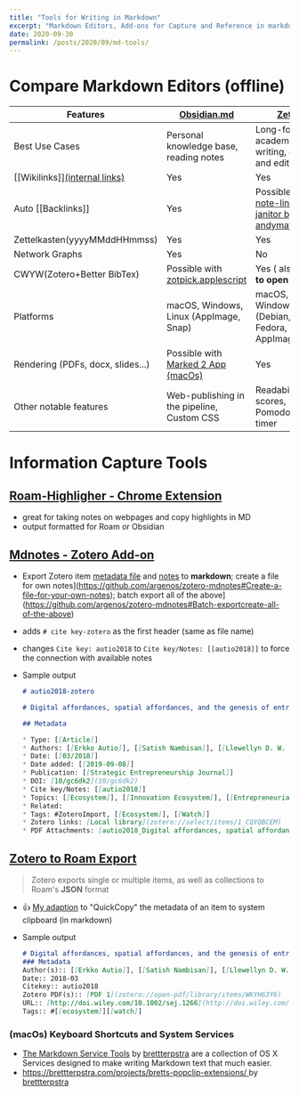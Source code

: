 ```yaml
---
title: "Tools for Writing in Markdown"
excerpt: "Markdown Editors, Add-ons for Capture and Reference in markdown"
date: 2020-09-30
permalink: /posts/2020/09/md-tools/
---
```


# Compare Markdown Editors (offline)

| Features                                                     | [Obsidian.md](https://obsidian.md/)                          | [Zettlr](https://www.zettlr.com/)                            | [Bear Note](https://bear.app/)                               | [Typora](https://typora.io/)                                 |
| ------------------------------------------------------------ | ------------------------------------------------------------ | ------------------------------------------------------------ | ------------------------------------------------------------ | ------------------------------------------------------------ |
| Best Use Cases                                               | Personal knowledge base, reading notes                       | Long-form academic writing, create and edit tables           | Meeting notes, capture web information, quick notes          | Blog post, create and edit table                             |
| [\[Wikilinks\]\][(internal links)](https://tinyurl.com/c4j5kjy) | Yes                                                          | Yes                                                          | Yes                                                          | No                                                           |
| Auto [[Backlinks]]                                           | Yes                                                          | Possible with [note-link-janitor by andymatuschak](https://github.com/andymatuschak/note-link-janitor) | Possible with [note-link-janitor by andymatuschak](https://github.com/andymatuschak/note-link-janitor) | N/A                                                          |
| Zettelkasten(yyyyMMddHHmmss)                                 | Yes                                                          | Yes                                                          | No                                                           | No                                                           |
| Network Graphs                                               | Yes                                                          | No                                                           | No                                                           | No                                                           |
| CWYW(Zotero+Better BibTex)                                   | Possible with [zotpick.applescript](https://github.com/davepwsmith/zotpick-applescript) | Yes ( also **click to open PDFs**)                           | Possible with [zotpick.applescript](https://github.com/davepwsmith/zotpick-applescript) | Possible with [zotpick.applescript](https://github.com/davepwsmith/zotpick-applescript) |
| Platforms                                                    | macOS, Windows, Linux (AppImage, Snap)                       | macOS, Windows, Linux (Debian, Fedora, AppImage)             | macOS, iOS, iPadOS (**Desktop & Mobile**)                    | macOS, Windows, Linux                                        |
| Rendering (PDFs, docx, slides...)                            | Possible with [Marked 2 App (macOs)](https://marked2app.com/) | Yes                                                          | Yes                                                          | Yes                                                          |
| Other notable features                                       | Web-publishing in the pipeline, Custom CSS                   | Readability scores, Pomodoro timer                           | Fast syncing via iCloud                                      | Integration with GitHub Desktop                              |

# Information Capture Tools

## [Roam-Highligher - Chrome Extension](https://github.com/GitMurf/roam-highlighter#how-to-use-the-highlighter)

* great for taking notes on webpages and copy highlights in MD
* output formatted for Roam or Obsidian

## [Mdnotes - Zotero Add-on](https://github.com/argenos/zotero-mdnotes)  

* Export Zotero item [metadata file](https://github.com/argenos/zotero-mdnotes#Export-items-metadata-to-a-markdown-file) and [notes](https://github.com/argenos/zotero-mdnotes#Export-Zotero-notes-to-markdown) to **markdown**; create a file for own notes](https://github.com/argenos/zotero-mdnotes#Create-a-file-for-your-own-notes); batch export all of the above](https://github.com/argenos/zotero-mdnotes#Batch-exportcreate-all-of-the-above)

*  adds `# cite key-zotero` as the first header (same as file name)

* changes `Cite key: autio2018` to `Cite key/Notes: [[autio2018]]` to force the connection with available notes

* Sample output  

  ```markdown
  # autio2018-zotero
  
  # Digital affordances, spatial affordances, and the genesis of entrepreneurial ecosystems
  
  ## Metadata
  
  * Type: [[Article]]
  * Authors: [[Erkko Autio]], [[Satish Nambisan]], [[Llewellyn D. W. Thomas]], [[Mike Wright]]
  * Date: [[03/2018]]
  * Date added: [[2019-09-08]]
  * Publication: [[Strategic Entrepreneurship Journal]]
  * DOI: [10/gc6dk2](10/gc6dk2)
  * Cite key/Notes: [[autio2018]]
  * Topics: [[Ecosystem]], [[Innovation Ecosystem]], [[Entrepreneurial Ecosystem]]
  * Related:
  * Tags: #ZoteroImport, [[Ecosystem]], [[Watch]]
  * Zotero links: [Local library](zotero://select/items/1_CQYQBCEM)
  * PDF Attachments: [autio2018_Digital affordances, spatial affordances, and the genesis of entrepreneurial ecosystems.pdf](zotero://open-pdf/library/items/WKYH63Y6)
  ```



## [Zotero to Roam Export](https://github.com/melat0nin/zotero-roam-export)

>  Zotero exports single or multiple items, as well as collections to Roam's **JSON** format

* :+1: [My adaption](Zotero/Roam-QuickCopy2MD.js) to "QuickCopy" the metadata of an item to system clipboard (in markdown)

* Sample output

  ```markdown
  # Digital affordances, spatial affordances, and the genesis of entrepreneurial ecosystems
  ### Metadata
  Author(s):: [[Erkko Autio]], [[Satish Nambisan]], [[Llewellyn D. W. Thomas]], [[Mike Wright]]
  Date:: 2018-03
  Citekey:: autio2018
  Zotero PDF(s):: [PDF 1](zotero://open-pdf/library/items/WKYH63Y6)
  URL:: [http://doi.wiley.com/10.1002/sej.1266](http://doi.wiley.com/10.1002/sej.1266)
  Tags:: #[[ecosystem]][[watch]]
  ```

### (macOs) Keyboard Shortcuts and System Services

- [The Markdown Service Tools](https://brettterpstra.com/projects/markdown-service-tools/) by [brettterpstra](https://brettterpstra.com/topic/markdown/) are a collection of OS X Services designed to make writing Markdown text that much easier. 
- [https://brettterpstra.com/projects/bretts-popclip-extensions/ ](https://brettterpstra.com/projects/bretts-popclip-extensions/) by [brettterpstra](https://brettterpstra.com/topic/popclip/)
